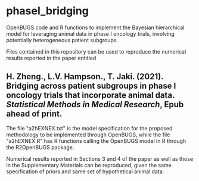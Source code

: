 # phaseI_bridging
OpenBUGS code and R functions to implement the Bayesian hierarchical model for leveraging animal data in phase I oncology trials, involving potentially heterogeneous patient subgroups.

Files contained in this repository can be used to reproduce the numerical results reported in the paper entitled
## H. Zheng., L.V. Hampson., T. Jaki. (2021). Bridging across patient subgroups in phase I oncology trials that incorporate animal data. *Statistical Methods in Medical Research*, Epub ahead of print.

The file "a2hEXNEX.txt" is the model specification for the proposed methodology to be implemented through OpenBUGS, while the file  "a2hEXNEX.R" has R functions calling the OpenBUGS model in R through the R2OpenBUGS package. 

Numerical results reported in Sections 3 and 4 of the paper as well as those in the Supplementary Materials can be reproduced, given the same specification of priors and same set of hypothetical animal data.
